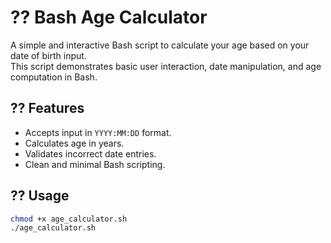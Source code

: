 # ?? Bash Age Calculator

A simple and interactive Bash script to calculate your age based on your date of birth input.  
This script demonstrates basic user interaction, date manipulation, and age computation in Bash.

## ?? Features

- Accepts input in `YYYY:MM:DD` format.
- Calculates age in years.
- Validates incorrect date entries.
- Clean and minimal Bash scripting.

## ?? Usage

```bash
chmod +x age_calculator.sh
./age_calculator.sh
